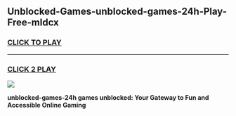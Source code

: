 
## Unblocked-Games-unblocked-games-24h-Play-Free-mldcx
<h3>
<a href="https://premium76.site?title=unblocked-games-24h&ref=10A">CLICK TO PLAY</a></h3>
<hr>

<h3>
<a href="https://premium76.site?title=unblocked-games-24h&ref=10A">CLICK 2 PLAY</a>
  
</h3>

<a href="https://premium76.site?title=unblocked-games-24h&ref=10A"><img src="https://clearcache.store/games.png"></a>


**unblocked-games-24h games unblocked: Your Gateway to Fun and Accessible Online Gaming**
